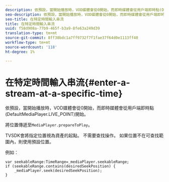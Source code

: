 ```yaml
---
description: 依預設，當開始播放時，VOD媒體會從0開始，而即時媒體會從用戶端即時點(DefaultMediaPlayer.LIVE_POINT)開始。
seo-description: 依預設，當開始播放時，VOD媒體會從0開始，而即時媒體會從用戶端即時點(DefaultMediaPlayer.LIVE_POINT)開始。
seo-title: 在特定時間輸入串流
title: 在特定時間輸入串流
uuid: f58d908a-77b9-465f-b3a9-8fe63a249d39
translation-type: tm+mt
source-git-commit: 8ff38bdc1a7ff9732f7f1fae37f64d0e1113ff40
workflow-type: tm+mt
source-wordcount: '118'
ht-degree: 1%

---
```



# 在特定時間輸入串流{#enter-a-stream-at-a-specific-time}

依預設，當開始播放時，VOD媒體會從0開始，而即時媒體會從用戶端即時點(DefaultMediaPlayer.LIVE_POINT)開始。

將位置傳遞至`MediaPlayer.prepareToPlay`。

TVSDK會將指定位置視為資產的起點。 不需要查找操作。 如果位置不在可查找範圍內，則使用預設位置。

例如：

```
var seekableRange:TimeRange=_mediaPlayer.seekableRange; 
if (seekableRange.contains(desiredSeekPosition) { 
    _mediaPlayer.seek(desiredSeekPosition); 
}
```
